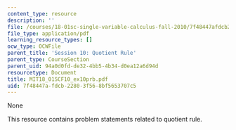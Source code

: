 ```yaml
---
content_type: resource
description: ''
file: /courses/18-01sc-single-variable-calculus-fall-2010/7f48447afdcb22803f568bf5653707c5_MIT18_01SCF10_ex10prb.pdf
file_type: application/pdf
learning_resource_types: []
ocw_type: OCWFile
parent_title: 'Session 10: Quotient Rule'
parent_type: CourseSection
parent_uid: 94a0d0fd-de32-4bb5-4b34-d0ea12a6d94d
resourcetype: Document
title: MIT18_01SCF10_ex10prb.pdf
uid: 7f48447a-fdcb-2280-3f56-8bf5653707c5
---
```

None

This resource contains problem statements related to quotient rule.